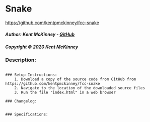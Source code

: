 <!-- Category: FreeCodeCamp;Games;HTML/CSS/JS -->

# Snake
https://github.com/kentpmckinney/fcc-snake

##### Author: Kent McKinney - [GitHub](https://github.com/kentpmckinney)
##### Copyright &copy; 2020 Kent McKinney
### Description:

````

### Setup Instructions:
    1. Download a copy of the source code from GitHub from https://github.com/kentpmckinney/fcc-snake
    2. Navigate to the location of the downloaded source files
    3. Run the file "index.html" in a web browser

### Changelog:


### Specifications:

